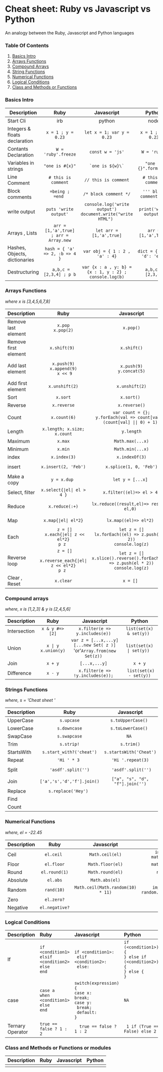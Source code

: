 # Cheat sheet: Ruby vs Javascript vs Python
An analogy between the Ruby, Javascript and Python languages

### Table Of Contents
1. [Basics Intro](#intro)
2. [Arrays Functions](#functions)
3. [Compound Arrays](#multiple)
4. [String Functions](#strings)
5. [Numerical Functions](#numeric)
6. [Logical Conditions](#conditions)
7. [Class and Methods or Functions](#cmf)


<h3 id=intro>Basics Intro </h3>

| Description   |Ruby           | Javascript     |Python |
| ------------- |:--------------:| :-----:|:--------:|
| Start Cli| irb | python | node |
| Integers & floats declaration    |``` x = 1 ; y = 0.23 ```|``` let x = 1; var y = 0.23 ```|```x = 1 ; y = 0.23```|
| Contants Declaration     |``` W = 'ruby'.freeze ```|``` const w = 'js' ```|``` W = 'ruby' ```|
| Variables in strings     |``` "one is #{x}" ```|``` `one is ${w}\` ```|``` "one is {}".format(x) ```|
| Line Comment            |``` # this is comment ```|``` // this is comment ```|``` # this is comment ```| 
| Block comments |```=being ;  =end ```|``` /* block comment */ ```|``` ''' block comment ''' ```|
| write output |``` puts 'write output' ```|```console.log('write output')```</br>```document.write("write HTML") ```|```print('write output')```|
| Arrays , Lists    |``` arr = [1,'a',true] ; arr = Array.new ```|```let arr = [1,'a',true]```|``` arr = [1,'a',True] ```|
| Hashes, Objects, dictionaries |```hash = { 'a' => 2, :b => 4 }```|```var obj = { 1 : 2 , 'a' : 4}```|```dict = {1: 2, 'd': 'e' }```|
| Destructuring |``` a,b,c = [2,3,4] ; p b```|``` var {x : a , y: b} = {x : 1, y : 2} ; console.log(b) ```|```a,b,c = [2,3,4]```|


<h3 id=functions>Arrays Functions </h3>
<p><em>where x is [3,4,5,6,7,8]</em></p>

| Description   |Ruby           | Javascript     |Python |
| :------------- |:--------------:| :-----:|:--------:|
| Remove last element|```x.pop```<br/>```x.pop(2)```|```x.pop()```|```x.pop() ```|
| Remove first element|```x.shift(9) ```|```x.shift()```|``` x.remove(x[0])```<br/>```del x[0] ```|
| Add last element|```x.push(9)```<br/>```x.append(9)```<br/>``` x << 9```|```x.push(9)```<br/>```y.concat(5)```|``` x.append(9); x.extend([9]); x.insert(len(x), 9)```|
| Add first element|```x.unshift(2)```|```x.unshift(2)```|``` x.insert(0,2) ```|
| Sort |```x.sort```|```x.sort() ```|```x.sort()```|
| Reverse|```x.reverse```|```x.reverse()```|```x.reverse()```| 
| Count|```x.count(6)```|```var count = {};``` <br/> ```y.forEach(val => count[val] = (count[val] \|\| 0) + 1);```|```x.count(6)```| 
| Length|```x.length; x.size; x.count```|```y.length```|```len(y)```| 
| Maximum|```x.max```|```Math.max(...x)```|```max(x)```| 
| Minimum|```x.min```|```Math.min(...x)```|```min(x)```| 
|index|```x.index(3)```|```x.indexOf(3)```|```x.index(3)```|
|insert|```x.insert(2, 'Feb')```|```x.splice(1, 0, 'Feb')```|```x.insert(2, 'Feb')```|
| Make a copy|```y = x.dup ```|```let y = [...x] ```|``` y = x[:] ```|
| Select, filter |```x.select{\|el\| el > 4 }```|```x.filter((el)=> el > 4)```|```filter(lambda el: el > 4, x)```|
| Reduce |```x.reduce(:+)```|```lx.reduce((result,el)=> result + el,0) ```|```reduce(lambda result,y: result + y, x) ```|
| Map |```x.map{\|el\| el*2}```|```lx.map((el)=> el*2) ```|```map(lambda el: el*2,x)```|
| Each |``` z = []```  </br> ``` x.each{\|el\| z << el*2}``` </br> ```p z ``` |```let z = []``` </br> ```lx.forEach((el) => z.push(el * 2))``` </br> ```console.log(z)```|``` for e in y: ``` </br> ```z.append(e * 2)```</br> ```print z ```|
| Reverse loop |``` z = []```  </br> ``` x.reverse_each{\|el\| z << el*2}``` </br> ```p z ``` |```let z = []``` </br> ```x.slice().reverse().forEach((el) => z.push(el * 2))``` </br> ```console.log(z)```|``` for e in range(len(x) - 1, -1,-1): ``` </br> ```z.append(e * 2)```</br> ```print z ```|
| Clear , Reset |```x.clear```|```x = [] ```|```del x[:]```|

  
<h3 id=multiple>Compound arrays </h3>
<p><em>where, x is [1,2,3] & y is [2,4,5,6]</em></p>

| Description   |Ruby           | Javascript     |Python |
| :------------- |:--------------:| :-----:|:--------:|
|Intersection|```x & y #=> [2]```|```x.filter(e => y.includes(e)) ```|```list(set(x) & set(y)) ```|
|Union|```x \| y```</br>```x.union(y)```|```var z = [...x,...y]```</br>```[...new Set( z )]```</br> 'or'```Array.from(new Set(z)) ```|```list(set(x) \| set(y)) ```|
|Join|```x + y```|```[...x,...y] ```|```x + y```|
|Difference|```x - y```|```x.filter(e => !y.includes(e)); ```|``` list(set(x) - set(y))```|

<h3 id=strings>Strings Functions</h3>
<p><em>where, s = 'Cheat sheet   '</em></p>

| Description   |Ruby           | Javascript     |Python |
| :------------- |:--------------:| :-----:|:--------:|
|UpperCase|```s.upcase```|```s.toUpperCase() ```|```s.upper() ```|
|LowerCase|```s.downcase```|```s.toLowerCase() ```|```s.upper() ```|
|SwapCase|```s.swapcase```|```NA ```|```s.swapcase() ```|
|Trim|```s.strip!```|```s.trim()```|```s.strip() ```|
|StartsWith|```s.start_with?('cheat')```|```s.startsWith('Cheat')```|```s.startswith('Cheat') ```|
|Repeat|```'Hi ' * 3 ```|``` 'Hi '.repeat(3) ```|``` 'Hi ' * 3   ```|
|Split|```'asdf'.split('')```|``` 'asdf'.split('')```|```list('asdf')``` </br>``` 'a#s#d'.split('#')```|
|Join|```['a','s','d','f'].join() ```|```["a", "s", "d", "f"].join('')```|```''.join(['a','s','d'])```|
|Replace|```s.replace('Hey') ```|``` ```|```  ```|
|Find|```  ```|``` ```|```  ```|
|Count|```  ```|``` ```|```  ```|


<h3 id=numeric>Numerical Functions</h3>
<p><em>where, el = -22.45</em></p>

| Description   |Ruby           | Javascript     |Python |
| :------------- |:--------------:| :-----:|:--------:|
|Ceil|```el.ceil ```|``` Math.ceil(el) ```|```import math``` </br>```math.ceil(el) ```|
|Floor|``` el.floor ```|```Math.floor(el)```|```math.floor(el)```|
|Round|``` el.round(1) ```|```Math.round(el)```|```round(el) ```|
|Absolute|``` el.abs ```|```Math.abs(el)```|```abs(el)```|
|Random|``` rand(10) ```|```Math.ceil(Math.random(10) * 11)```|```import random``` </br>```random.randrange(1,10) ```|
|Zero|``` el.zero? ```|``` ```|```  ```|
|Negative|``` el.negative? ```|``` ```|```  ```|


<h3 id=conditions>Logical Conditions</h3>

| Description   |Ruby           | Javascript     |Python |
| :------------- |:--------------| :-----|:--------|
| If |```if <condition1>```</br>```elsif <condition2> ```</br>```else ```</br> ```end```|```if <condition1>:```</br>``` elif <condition2>:```</br> ``` else:```|```if (<condition1>) {```</br>```} else if (<condition2>) {```</br>```} else {```</br>```} ```|  
| case |```case a ```</br>```when <condition1>```</br>```else ```</br> ```end```|```switch(expression) {```</br>```case x:```</br>```break;```</br>```case y:```</br>``` break;```</br>``` default:```</br>```}```|```NA```|  
|Ternary Operator|``` true == false ? 1 : 2 ```|```  true == false ? 1 : 2```|``` 1 if (True == False) else 2```|

<h3 id=cmf>Class and Methods or Functions or modules</h3>

| Description   |Ruby           | Javascript     |Python |
| :------------- |:--------------| :-----|:--------|
|<template>|```def name(input)```</br>``` p input```</br>```end  ```|```name = function() {return `${input}`;} ```</br>``` name = (input) => "input"```|```def name(input): ```</br>```print("This is " + input) ```|

